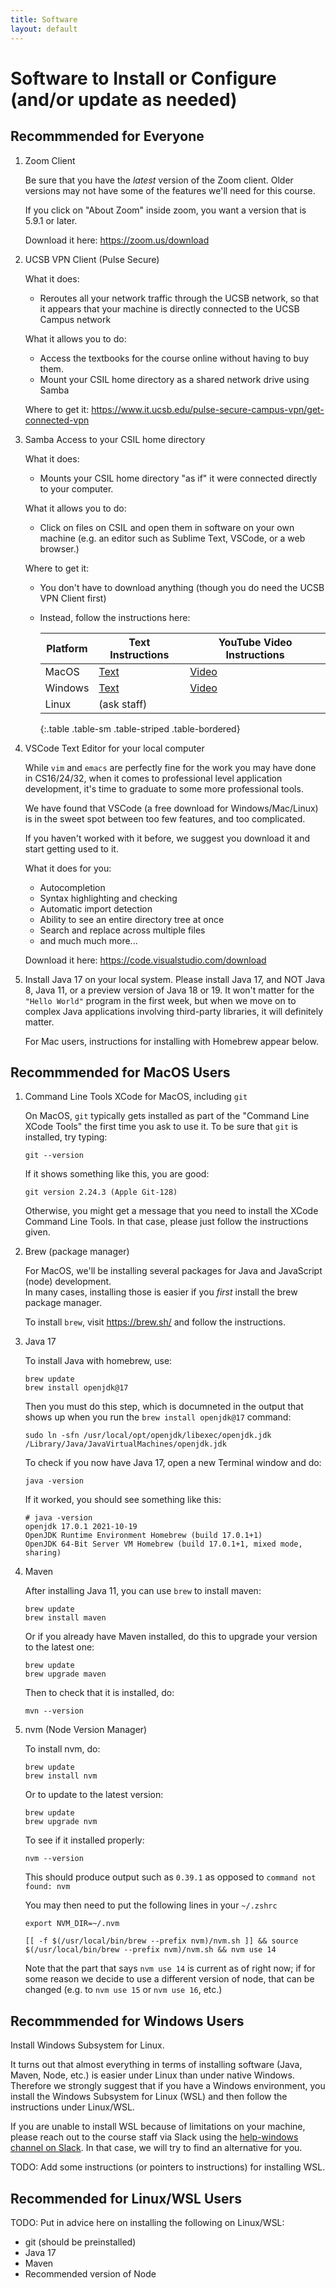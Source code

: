```yaml
---
title: Software
layout: default
---
```


# Software to Install or Configure (and/or update as needed)


## Recommmended for Everyone


1. Zoom Client 

   Be sure that you have the *latest* version of the Zoom client.  Older versions may not have some of the features we'll need for this course.
    
   If you click on "About Zoom" inside zoom, you want a version that is 5.9.1 or later.
   
   Download it here: <https://zoom.us/download>

1. UCSB VPN Client (Pulse Secure)

   What it does:
   * Reroutes all your network traffic through the UCSB network, so that it appears that
     your machine is directly connected to the UCSB Campus network

   What it allows you to do:

   * Access the textbooks for the course online without having to buy them.
   * Mount your CSIL home directory as a shared network drive using Samba

   Where to get it:  <https://www.it.ucsb.edu/pulse-secure-campus-vpn/get-connected-vpn>

2. Samba Access to your CSIL home directory

   What it does:

   * Mounts your CSIL home directory "as if" it were connected directly to your
     computer.


   What it allows you to do:
   * Click on files on CSIL and open them in software on your own machine
     (e.g. an editor such as Sublime Text, VSCode, or a web browser.)

   Where to get it:
   * You don't have to download anything (though you do need the UCSB VPN Client first)
   * Instead, follow the instructions here:

     | Platform | Text Instructions | YouTube Video Instructions |
     |-|-|-|
     | MacOS | [Text](https://ucsb-cs156.github.io/topics/csil_mount_drive_to_macOs_using_samba/)  | [Video](https://youtu.be/FTlxjhjwbt0) |
     | Windows | [Text](https://ucsb-cs156.github.io/topics/csil_mount_drive_to_windows_using_samba/) | [Video](https://www.youtube.com/watch?v=fgORcrGWBH0) |
     | Linux | (ask staff) | |
     {:.table .table-sm .table-striped .table-bordered}

3. VSCode Text Editor for your local computer

   While `vim` and `emacs` are perfectly fine for the work you may have done in CS16/24/32, when it comes to 
   professional level application development, it's time to graduate to some more professional tools.
   
   We have found that VSCode (a free download for Windows/Mac/Linux) is in the sweet spot between too few features, and too complicated.
  
   If you haven't worked with it before, we suggest you download it and start getting used to it.
   
   What it does for you:
   * Autocompletion
   * Syntax highlighting and checking
   * Automatic import detection
   * Ability to see an entire directory tree at once
   * Search and replace across multiple files
   * and much much more...
   
   Download it here: <https://code.visualstudio.com/download>
  
  
4. Install Java 17 on your local system.  Please install Java 17, and NOT Java 8, Java 11, or a preview version of Java 18 or 19.   It won't matter for the 
   `"Hello World"` program in the first week, but when we move on to complex Java applications involving third-party libraries, it will definitely matter.
   
   For Mac users, instructions for installing with Homebrew appear below.
  
<!-- 4. Docker

   Docker provides a way for you to run a standardized Linux environment inside another platform (whether that be Windows, Mac, or Linux).  It gives us the ability
   to have a consistent development environment, but running on your own machine.
   
   https://www.docker.com/products/docker-desktop
   
   We'll be recommending Docker as a platform for running the legacy code applications later in the quarter. -->

## Recommmended for MacOS Users

1. Command Line Tools XCode for MacOS, including `git`

   On MacOS, `git` typically gets installed as part of the "Command Line XCode Tools" the first time you ask to use it.  To be sure that `git` is installed,
   try typing:
   
   ```
   git --version
   ```
   
   If it shows something like this, you are good:
   
   ```
   git version 2.24.3 (Apple Git-128)
   ```

   Otherwise, you might get a message that you need to install the XCode Command Line Tools.  In that case, please just follow the instructions given.

1. Brew (package manager)

   For MacOS, we'll be installing several packages for Java and JavaScript (node) development.  
   In many cases, installing those is easier if you *first* install the brew package manager.
   
   To install `brew`, visit <https://brew.sh/> and follow the instructions.
   
2. Java 17

   
   To install Java with homebrew, use:
   
   ```
   brew update
   brew install openjdk@17
   ```
   
   Then you must do this step, which is documneted in the output that shows up when you run the `brew install openjdk@17` command:
   
   ```
   sudo ln -sfn /usr/local/opt/openjdk/libexec/openjdk.jdk /Library/Java/JavaVirtualMachines/openjdk.jdk
   ```

   To check if you now have Java 17, open a new Terminal window and do:

   ```
   java -version
   ```

   If it worked, you should see something like this:

   ```
   # java -version
   openjdk 17.0.1 2021-10-19
   OpenJDK Runtime Environment Homebrew (build 17.0.1+1)
   OpenJDK 64-Bit Server VM Homebrew (build 17.0.1+1, mixed mode, sharing)
   ```

3. Maven

   After installing Java 11, you can use `brew`  to install maven:

   ```
   brew update
   brew install maven
   ```

   Or if you already have Maven installed, do this to upgrade your version to the latest one:

   ```
   brew update
   brew upgrade maven
   ```

   Then to check that it is installed, do:

   ```
   mvn --version
   ```

4. nvm (Node Version Manager)

   To install nvm, do:
   
   ```
   brew update
   brew install nvm
   ```
   
   Or to update to the latest version:

   ```
   brew update
   brew upgrade nvm
   ```
   
   To see if it installed properly:
   
   ```
   nvm --version
   ```

   This should produce output such as `0.39.1` as opposed to `command not found: nvm`
   
   You may then need to put the following lines in your `~/.zshrc` 
   
   ```
   export NVM_DIR=~/.nvm

   [[ -f $(/usr/local/bin/brew --prefix nvm)/nvm.sh ]] && source $(/usr/local/bin/brew --prefix nvm)/nvm.sh && nvm use 14
   ```
   
   Note that the part that says `nvm use 14` is current as of right now; if for some reason we decide to use a different version of node,
   that can be changed (e.g. to `nvm use 15` or `nvm use 16`, etc.)
   
 ## Recommmended for Windows Users
 
 Install Windows Subsystem for Linux.

 It turns out that almost everything in terms of installing software (Java, Maven, Node, etc.) is easier under Linux than under native Windows.
 Therefore we strongly suggest that if you have a Windows environment, you install the Windows Subsystem for Linux (WSL) and then follow the 
 instructions under Linux/WSL.
    
 If you are unable to install WSL because of limitations on your machine, please reach out to the course staff via Slack using the [help-windows channel on Slack](https://ucsb-cs156-w22.slack.com/archives/C02SY4JSJ3S).   In that case, we will try to find an alternative for you.
 
 TODO: Add some instructions (or pointers to instructions) for installing WSL.
 
 ## Recommended for Linux/WSL Users
 
TODO: Put in advice here on installing the following on Linux/WSL:

* git (should be preinstalled)
* Java 17
* Maven
* Recommended version of Node



